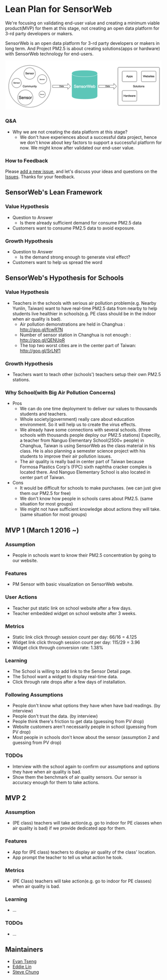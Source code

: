 # Lean Plan for SensorWeb
We're focusing on validating end-user value and creating a minimum viable product(MVP) for them at this stage, not creating an open data platform for 3-rd party developers or makers.

SensorWeb is an open data platform for 3-rd party developers or makers in long term. And Project PM2.5 is about creating solutions(apps or hardware) with SensorWeb technology for end-users.

![SensorWeb Concept](images/sensorweb-concept.png)

### Q&A
* Why we are not creating the data platform at this stage?
  - We don't have experiences about a successful data project, hence we don't know about key factors to support a successful platform for now. We might know after validated our end-user value.

### How to Feedback
Please [add a new issue][add-issue], and let's discuss your ideas and questions on the [Issues][issues]. Thanks for your feedback.

## SensorWeb's Lean Framework
### Value Hypothesis
* Question to Answer
  - Is there already sufficient demand for consume PM2.5 data
* Customers want to consume PM2.5 data to avoid exposure.

### Growth Hypothesis
* Question to Answer
  - Is the demand strong enough to generate viral effect?
* Customers want to help us spread the word

## SensorWeb's Hypothesis for Schools
### Value Hypothesis
* Teachers in the schools with serious air pollution problem(e.g. Nearby Yunlin, Taiwan) want to have real-time PM2.5 data from nearby to help students live healthier in schools(e.g. PE class should be in the indoor when air quality is bad).
  - Air pollution demonstrations are held in Changhua : http://goo.gl/fcwR7N
  - Number of sensor station in Changhua is not enough : http://goo.gl/QENUpR 
  - The top two worst cities are in the center part of Taiwan: http://goo.gl/SrLNf1

### Growth Hypothesis
* Teachers want to teach other (schools') teachers setup their own PM2.5 stations.

### Why School(with Big Air Pollution Concerns)
* Pros
  - We can do one time deployment to deliver our values to thousands students and teachers.
  - Whole society(government) really care about education environment. So it will help us to create the virus effects.
  - We already have some connections with several schools. (three schools with thousands people deploy our PM2.5 stations) Especilly, a teacher from Nanguo Elementary School(2500+ people) in Changhua, Taiwan is using SensorWeb as the class material in his class. He is also planning a semester science project with his students to improve their air pollution issues.
  - The air quality is really bad in center part of Taiwan because Formosa Plastics Corp's (FPC) sixth naphtha cracker complex is located there. And Nanguo Elementary School is also located in center part of Taiwan.
* Cons
  - It would be difficult for schools to make purchases. (we can just give them our PM2.5 for free)
  - We don't know how people in schools cares about PM2.5. (same situation for most groups)
  - We might not have sufficient knowledge about actions they will take. (same situation for most groups)

## MVP 1 (March 1 2016 ~)
### Assumption
* People in schools want to know their PM2.5 concentration by going to our website.

### Features
* PM Sensor with basic visualization on SensorWeb website.

### User Actions
* Teacher put static link on school website after a few days.
* Teacher embedded widget on school website after 3 weeks.

### Metrics
* Static link click through session count per day: 66/16 = 4.125
* Widget link click through session count per day: 115/29 = 3.96
* Widget click through conversion rate: 1.38%

### Learning
* The School is willing to add link to the Sensor Detail page.
* The School want a widget to display real-time data.
* Click through rate drops after a few days of installation.

### Following Assumptions
* People don't know what options they have when have bad readings. (by interview)
* People don't trust the data. (by interview)
* People think there's friction to get data (guessing from PV drop)
* Website customers aren't necessarily people in school (guessing from PV drop)
* Most people in schools don't know about the sensor (assumption 2 and guessing from PV drop)

### TODOs
* Interview with the school again to confirm our assumptions and options they have when air quality is bad.
* Show them the benchmark of air quality sensors. Our sensor is accuracy enough for them to take actions.

## MVP 2
### Assumption
* (PE class) teachers will take action(e.g. go to indoor for PE classes when air quality is bad) if we provide dedicated app for them.

### Features
* App for (PE class) teachers to display air quality of the class' location.
* App prompt the teacher to tell us what action he took.

### Metrics
* (PE Class) teachers will take action(e.g. go to indoor for PE classes) when air quality is bad.

### Learning
* ...

### TODOs
* ...

## Maintainers
* [Evan Tseng](https://github.com/evanxd)
* [Eddie Lin](https://github.com/yshlin)
* [Steve Chung](https://github.com/steveck-chung)

[add-issue]: https://github.com/sensor-web/sensorweb-plan/issues/new
[issues]: https://github.com/sensor-web/sensorweb-plan/issues
